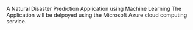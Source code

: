 A Natural Disaster Prediction Application using Machine Learning
The Application will be delpoyed using the Microsoft Azure cloud computing service.
